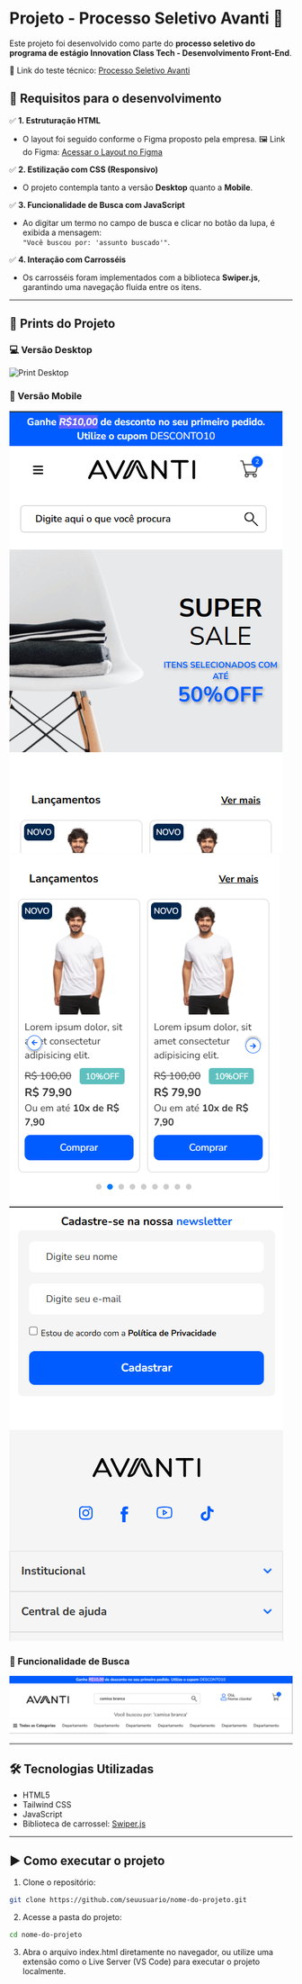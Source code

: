 # Projeto - Processo Seletivo Avanti 🚀

Este projeto foi desenvolvido como parte do **processo seletivo do programa de estágio Innovation Class Tech - Desenvolvimento Front-End**.

🔗 Link do teste técnico: [Processo Seletivo Avanti](https://ic.penseavanti.com.br/mod/page/view.php?id=51)

## 📝 Requisitos para o desenvolvimento

✅ **1. Estruturação HTML**

- O layout foi seguido conforme o Figma proposto pela empresa.
  🖼️ Link do Figma: [Acessar o Layout no Figma](https://www.figma.com/proto/DqtFxC6312M32mLt8FpJjq/innovation-class?page-id=13%3A673&node-id=13-920&viewport=346%2C140%2C0.11&t=HyGGDSs83f1vbqMJ-1&scaling=scale-down&content-scaling=fixed)

✅ **2. Estilização com CSS (Responsivo)**

- O projeto contempla tanto a versão **Desktop** quanto a **Mobile**.

✅ **3. Funcionalidade de Busca com JavaScript**

- Ao digitar um termo no campo de busca e clicar no botão da lupa, é exibida a mensagem:  
  `"Você buscou por: 'assunto buscado'"`.

✅ **4. Interação com Carrosséis**

- Os carrosséis foram implementados com a biblioteca **Swiper.js**, garantindo uma navegação fluida entre os itens.

---

## 📸 Prints do Projeto

### 💻 Versão Desktop

![Print Desktop]()

### 📱 Versão Mobile

![Print Mobile](./assets/print-mobile.png)
![Print Mobile](./assets/print-mobile2.png)
![Print Mobile](./assets/print-mobile3.png)

### 🔎 Funcionalidade de Busca

![Print Busca](./assets/print-busca.png)

---

## 🛠️ Tecnologias Utilizadas

- HTML5
- Tailwind CSS
- JavaScript
- Biblioteca de carrossel: [Swiper.js](https://swiperjs.com/)

---

## ▶️ Como executar o projeto

1. Clone o repositório:

```bash
git clone https://github.com/seuusuario/nome-do-projeto.git
```

2. Acesse a pasta do projeto:

```bash
cd nome-do-projeto
```

3. Abra o arquivo index.html diretamente no navegador, ou utilize uma extensão como o Live Server (VS Code) para executar o projeto localmente.
